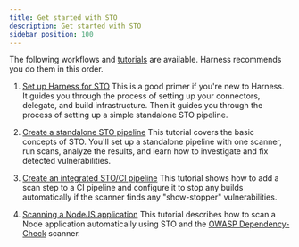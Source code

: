 ```yaml
---
title: Get started with STO
description: Get started with STO
sidebar_position: 100
---
```



The following workflows and [tutorials](/tutorials/orchestrate-security-tests) are available. Harness recommends you do them in this order. 

  1. [Set up Harness for STO](/docs/security-testing-orchestration/onboard-sto/set-up-harness-for-sto) This is a good primer if you're new to Harness. It guides you through the process of setting up your connectors, delegate, and build infrastructure. Then it guides you through the process of setting up a simple standalone STO pipeline. 
   
  2. [Create a standalone STO pipeline](/tutorials/orchestrate-security-tests/sto-standalone-workflows) This tutorial covers the basic concepts of STO. You'll set up a standalone pipeline with one scanner, run scans, analyze the results, and learn how to investigate and fix detected vulnerabilities.

  3. [Create an integrated STO/CI pipeline](/tutorials/orchestrate-security-tests/sto-integrated-workflows) This tutorial shows how to add a scan step to a CI pipeline and configure it to stop any builds automatically if the scanner finds any "show-stopper" vulnerabilities.

  4. [Scanning a NodeJS application](/tutorials/orchestrate-security-tests/nodejs-firstscan) This tutorial describes how to scan a Node application automatically using STO and the [OWASP Dependency-Check](https://owasp.org/www-project-dependency-check/) scanner.